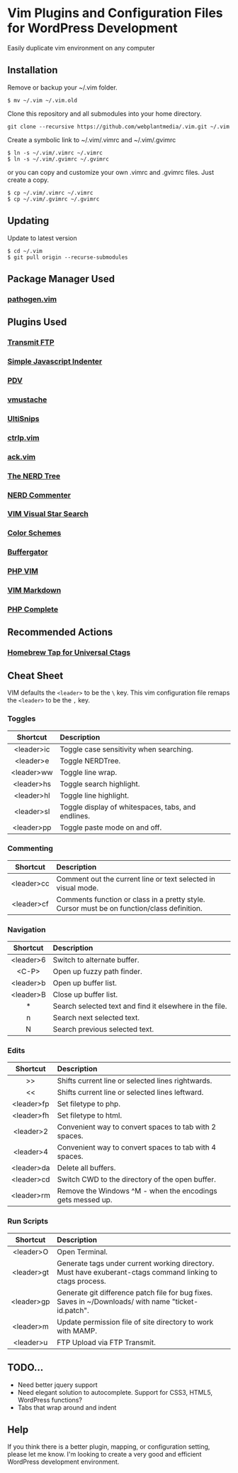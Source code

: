 # Vim Plugins and Configuration Files for WordPress Development

Easily duplicate vim environment on any computer

## Installation

Remove or backup your ~/.vim folder.

```
$ mv ~/.vim ~/.vim.old
```

Clone this repository and all submodules into your home directory.

```
git clone --recursive https://github.com/webplantmedia/.vim.git ~/.vim
```

Create a symbolic link to ~/.vim/.vimrc and ~/.vim/.gvimrc

```
$ ln -s ~/.vim/.vimrc ~/.vimrc
$ ln -s ~/.vim/.gvimrc ~/.gvimrc
```

or you can copy and customize your own .vimrc and .gvimrc files. Just create a copy.

```
$ cp ~/.vim/.vimrc ~/.vimrc
$ cp ~/.vim/.gvimrc ~/.gvimrc
```

## Updating

Update to latest version

```
$ cd ~/.vim
$ git pull origin --recurse-submodules
```

## Package Manager Used

### [pathogen.vim](https://github.com/tpope/vim-pathogen)

## Plugins Used

### [Transmit FTP](https://github.com/webplantmedia/transmit-ftp)

### [Simple Javascript Indenter](https://github.com/jiangmiao/simple-javascript-indenter)

### [PDV](https://github.com/tobyS/pdv)

### [vmustache](https://github.com/tobyS/vmustache)

### [UltiSnips](https://github.com/SirVer/ultisnips)

### [ctrlp.vim](https://github.com/kien/ctrlp.vim)

### [ack.vim](https://github.com/mileszs/ack.vim)

### [The NERD Tree](https://github.com/scrooloose/nerdtree)

### [NERD Commenter](https://github.com/scrooloose/nerdcommenter)

### [VIM Visual Star Search](https://github.com/nelstrom/vim-visual-star-search)

### [Color Schemes](https://github.com/flazz/vim-colorschemes.git)

### [Buffergator](https://github.com/jeetsukumaran/vim-buffergator)

### [PHP VIM](https://github.com/StanAngeloff/php.vim)

### [VIM Markdown](https://github.com/tpope/vim-markdown)

### [PHP Complete](https://github.com/shawncplus/phpcomplete.vim)

## Recommended Actions

### [Homebrew Tap for Universal Ctags](https://github.com/universal-ctags/homebrew-universal-ctags)

## Cheat Sheet

VIM defaults the `<leader>` to be the `\` key. This vim configuration file remaps the `<leader>` to be the `,` key.

### Toggles

| Shortcut  | Description |
| :------------------: |:----------------|
| \<leader\>ic | Toggle case sensitivity when searching. |
| \<leader\>e | Toggle NERDTree. |
| \<leader\>ww | Toggle line wrap. |
| \<leader\>hs | Toggle search highlight. |
| \<leader\>hl | Toggle line highlight. |
| \<leader\>sl | Toggle display of whitespaces, tabs, and endlines. |
| \<leader\>pp | Toggle paste mode on and off. |

### Commenting

| Shortcut  | Description |
| :------------------: |:----------------|
| \<leader\>cc | Comment out the current line or text selected in visual mode. |
| \<leader\>cf | Comments function or class in a pretty style. Cursor must be on function/class definition. |

### Navigation

| Shortcut  | Description |
| :------------------: |:----------------|
| \<leader\>6 | Switch to alternate buffer. |
| \<C-P\> | Open up fuzzy path finder. |
| \<leader\>b | Open up buffer list. |
| \<leader\>B | Close up buffer list. |
| * | Search selected text and find it elsewhere in the file. |
| n | Search next selected text. |
| N | Search previous selected text. |

### Edits

| Shortcut  | Description |
| :------------------: |:----------------|
| >> | Shifts current line or selected lines rightwards. |
| << | Shifts current line or selected lines leftward. |
| \<leader\>fp | Set filetype to php. |
| \<leader\>fh | Set filetype to html. |
| \<leader\>2 | Convenient way to convert spaces to tab with 2 spaces. |
| \<leader\>4 | Convenient way to convert spaces to tab with 4 spaces. |
| \<leader\>da | Delete all buffers. |
| \<leader\>cd | Switch CWD to the directory of the open buffer. |
| \<leader\>rm | Remove the Windows ^M - when the encodings gets messed up. |

### Run Scripts

| Shortcut  | Description |
| :------------------: |:----------------|
| \<leader\>O | Open Terminal. |
| \<leader\>gt | Generate tags under current working directory. Must have exuberant-ctags command linking to ctags process. |
| \<leader\>gp | Generate git difference patch file for bug fixes. Saves in ~/Downloads/ with name "ticket-id.patch". |
| \<leader\>m | Update permission file of site directory to work with MAMP. |
| \<leader\>u | FTP Upload via FTP Transmit. |

## TODO...

* Need better jquery support
* Need elegant solution to autocomplete. Support for CSS3, HTML5, WordPress functions?
* Tabs that wrap around and indent

## Help

If you think there is a better plugin, mapping, or configuration setting, please let me know. I'm looking to create a very good and efficient WordPress development environment.

